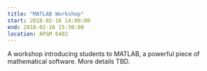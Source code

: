 ```yaml
---
title: "MATLAB Workshop"
start: 2018-02-16 14:00:00
end: 2018-02-16 15:30:00
location: AP&M 6402
---
```

A workshop introducing students to MATLAB, a powerful piece of mathematical
software.  More details TBD.
